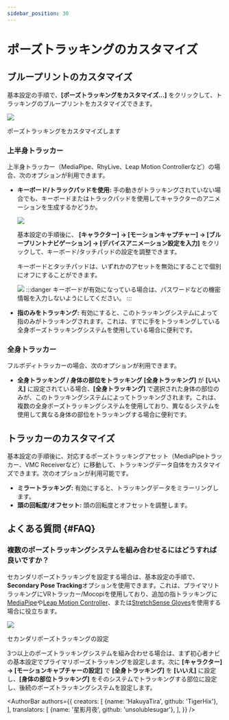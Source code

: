 ```yaml
---
sidebar_position: 30
---
```


# ポーズトラッキングのカスタマイズ

## ブループリントのカスタマイズ

基本設定の手順で、**[ポーズトラッキングをカスタマイズ...]** をクリックして、トラッキングのブループリントをカスタマイズできます。

![](/doc-img/jp-mocap-4.png)
<p class="img-desc">ポーズトラッキングをカスタマイズします</p>

### 上半身トラッカー

上半身トラッカー（MediaPipe、RhyLive、Leap Motion Controllerなど）の場合、次のオプションが利用できます。

* **キーボード/トラックパッドを使用:** 手の動きがトラッキングされていない場合でも、キーボードまたはトラックパッドを使用してキャラクターのアニメーションを生成するかどうか。
  
  ![](/doc-img/jp-keyboard-1.png)
  
  基本設定の手順後に、 **[キャラクター] → [モーションキャプチャー] → [ブループリントナビゲーション] → [デバイスアニメーション設定を入力]** をクリックして、キーボード/タッチパッドの設定を調整できます。

  キーボードとタッチパッドは、いずれかのアセットを無効にすることで個別にオフにすることができます。
  
  ![](/doc-img/jp-keyboard-3.png)
  :::danger
  キーボードが有効になっている場合は、パスワードなどの機密情報を入力しないようにしてください。
  :::
* **指のみをトラッキング:** 有効にすると、このトラッキングシステムによって指のみがトラッキングされます。これは、すでに手をトラッキングしている全身ポーズトラッキングシステムを使用している場合に便利です。

### 全身トラッカー

フルボディトラッカーの場合、次のオプションが利用できます。

* **全身トラッキング / 身体の部位をトラッキング** **[全身トラッキング]** が **[いいえ]** に設定されている場合、**[全身トラッキング]** で選択された身体の部位のみが、このトラッキングシステムによってトラッキングされます。これは、複数の全身ポーズトラッキングシステムを使用しており、異なるシステムを使用して異なる身体の部位をトラッキングする場合に便利です。

## トラッカーのカスタマイズ

基本設定の手順後に、対応するポーズトラッキングアセット（MediaPipeトラッカー、VMC Receiverなど）に移動して、トラッキングデータ自体をカスタマイズできます。次のオプションが利用可能です。

* **ミラートラッキング:** 有効にすると、トラッキングデータをミラーリングします。
* **頭の回転度/オフセット:** 頭の回転度とオフセットを調整します。

## よくある質問 {#FAQ}

### 複数のポーズトラッキングシステムを組み合わせるにはどうすれば良いですか？

セカンダリポーズトラッキングを設定する場合は、基本設定の手順で、**Secondary Pose Tracking**オプションを使用できます。これは、プライマリトラッキングにVRトラッカー/Mocopiを使用しており、追加の指トラッキングに[MediaPipe](../mocap/mediapipe)や[Leap Motion Controller](../mocap/leap-motion)、または[StretchSense Gloves](../mocap/stretchsense)を使用する場合に役立ちます。

![](/doc-img/jp-getting-started-8.png)
<p class="img-desc">セカンダリポーズトラッキングの設定</p>

3つ以上のポーズトラッキングシステムを組み合わせる場合は、まず初心者ナビの基本設定でプライマリポーズトラッキングを設定します。次に **[キャラクター] → [モーションキャプチャーの設定]** で **[全身トラッキング]** を **[いいえ]** に設定し、**[身体の部位トラッキング]** をそのシステムでトラッキングする部位に設定し、後続のポーズトラッキングシステムを設定します。

<AuthorBar authors={{
  creators: [
    {name: 'HakuyaTira', github: 'TigerHix'},
  ],
  translators: [
    {name: '星影月夜', github: 'unsolublesugar'},
  ],
}} />
